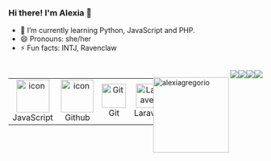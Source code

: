 ### Hi there! I'm Alexia 👋

- 🌱 I’m currently learning Python, JavaScript and PHP.
- 😄 Pronouns: she/her
- ⚡ Fun facts: INTJ, Ravenclaw

<!--| <a href="https://github.com/diamondyhand?tab=repositories"><img align="center" src="https://github-readme-stats.vercel.app/api?username=alexiagregorio&show_icons=true&include_all_commits=true&theme=buefy&hide_border=true" alt="Super's github stats" /> </a> | <a href="https://github.com/diamondyhand?tab=repositories"><img align="center" src="https://github-readme-stats.vercel.app/api/top-langs/?username=alexiagregorio&layout=compact&theme=buefy&hide_border=true" /> </a> | -->


<!--<div>
  <a href="https://github.com/alexiagregorio">
  <img height="180em" src="https://github-readme-stats.vercel.app/api?username=alexiagregorio&show_icons=true&theme=dracula&include_all_commits=true&count_private=true"/>
  <img height="180em" src="https://github-readme-stats.vercel.app/api/top-langs/?username=alexiagregorio&layout=compact&langs_count=16&theme=dracula"/>
</div>-->


 <!-- <div>
  <a href="https://github.com/alexiagregorio">
  <img height="180em" src="https://github-readme-stats.vercel.app/api/top-langs/?username=alexiagregorio&layout=compact&langs_count=16&theme=dracula"/>
</div> -->
  
<!--![top-langs](https://github-readme-stats.vercel.app/api/top-langs?username=alexiagregorio&show_icons=true&theme=radical) 

<div style="display: inline_block"><br>
  <a href="https://www.php.net/manual/en/intro-whatis.php" target="_blank"><img align="center" alt="PHP" height="70px" width="50px" src="https://raw.githubusercontent.com/devicons/devicon/1119b9f84c0290e0f0b38982099a2bd027a48bf1/icons/php/php-original.svg"> </a>
   <a href="https://laravel.com/" target="_blank"><img align="left" alt="Laravel" height="42px" src="https://raw.githubusercontent.com/devicons/devicon/1119b9f84c0290e0f0b38982099a2bd027a48bf1/icons/laravel/laravel-plain-wordmark.svg"></a>
  <a href="https://developer.mozilla.org/en-US/docs/Web/JavaScript" target="_blank"> <img align="left" alt="JavaScript" height ="42px"  src="https://raw.githubusercontent.com/rahul-jha98/github_readme_icons/main/language_and_tools/square/javascript/javascript.svg"> </a>
  <a href="https://www.python.org" target="_blank"><img align="left" alt="Python" height ="42px" src="https://raw.githubusercontent.com/rahul-jha98/github_readme_icons/main/language_and_tools/square/python/python.svg"></a>
  <a href="https://developer.mozilla.org/pt-BR/docs/Web/HTML" target="_blank"> <img src="https://raw.githubusercontent.com/devicons/devicon/master/icons/html5/html5-original.svg" alt="html" height='42px'/> </a>
   <a href="https://developer.mozilla.org/pt-BR/docs/Web/CSS" target="_blank"> <img src="https://raw.githubusercontent.com/devicons/devicon/master/icons/css3/css3-original.svg" alt="css" height='42px'/> </a>
  <a href="https://git-scm.com/" target="_blank"> <img src="https://raw.githubusercontent.com/rahul-jha98/github_readme_icons/main/language_and_tools/square/git-scm/git-scm.svg" align="left" alt="git" height='42px'/> </a>
  
  <!--<img align="center" alt="Rafa-CSS" height="30" width="40" src="https://raw.githubusercontent.com/devicons/devicon/master/icons/css3/css3-original.svg">
  <a href="https://git-scm.com/" target="_blank"> <img src="https://raw.githubusercontent.com/rahul-jha98/github_readme_icons/main/language_and_tools/square/git-scm/git-scm.svg" align="left" alt="git" height='42px'/> </a> -->
   <!-- <img align="center" alt="Rafa-HTML" height="30" width="40" src="https://raw.githubusercontent.com/devicons/devicon/master/icons/html5/html5-original.svg">-->
   <!--<img align="center" alt="Rafa-Python" height="30" width="40" src="https://raw.githubusercontent.com/devicons/devicon/master/icons/python/python-original.svg"> -->
  <!--<img align="center" alt="Rafa-Js" height="30" width="40" src="https://raw.githubusercontent.com/devicons/devicon/master/icons/javascript/javascript-plain.svg">
</div>-->

##
<div style="display: flex; align-items: flex-start; align: center">
<table align="center">
<tr>
  <td align="center" width="96">
        <img src="https://techstack-generator.vercel.app/js-icon.svg" alt="icon" width="65" height="65" />
      <br>JavaScript
    </td>
   <td align="center" width="96">
       <img src="https://techstack-generator.vercel.app/github-icon.svg" alt="icon" width="65" height="65" />
      <br>Github
    </td>
   <td align="center" width="96"> 
        <img src="https://user-images.githubusercontent.com/25181517/192108372-f71d70ac-7ae6-4c0d-8395-51d8870c2ef0.png" width="48" height="48" alt="Git" />
      <br>Git
    </td>
  <td align="center"  width="96">
        <img src="https://skillicons.dev/icons?i=laravel" width="48" height="48" alt="Laravel" />
      <br>Laravel
    </td>
  <td align="center"  width="96">
        <img src="https://skillicons.dev/icons?i=html" width="48" height="48" alt="HTML5" />
      <br>HTML5
    </td>
  <td align="center" width="96">
        <img src="https://skillicons.dev/icons?i=css" width="48" height="48" alt="css" />
      <br>CSS
    </td>
   <td align="center" width="96">
        <img src="https://skillicons.dev/icons?i=php" width="48" height="48" alt="PHP" />
      <br>PHP
    </td>
   <td align="center" width="96">
      <a href="#macropower-tech">
        <img src="https://techstack-generator.vercel.app/python-icon.svg" alt="icon" width="65" height="65" />
      </a>
      <br>Python
    </td>
  <td align="center" width="96">
        <img src="https://skillicons.dev/icons?i=postgres" width="48" height="48" alt="PostgreSQL" />
      <br>PostgreSQL
    </td>
  
</tr>
</table>
<br><br>
<div style="display: flex; align-items: flex-start; align: center">
  <p><img align="left" src="https://github-readme-stats.vercel.app/api/top-langs?username=alexiagregorio&show_icons=true&locale=en&layout=compact&theme=radical" alt="alexiagregorio" height="150" /></p>
</div>

<div style="display: flex; align-items: flex-start; align: center"> 
  <a href="https://instagram.com/alexiagregorio" target="_blank"><img src="https://img.shields.io/badge/-Instagram-%23E4405F?style=for-the-badge&logo=instagram&logoColor=white" target="_blank"></a>
  <a href="https://twitter.com/AlexiaGregorio_" target="_blank"><img src="https://img.shields.io/badge/Twitter-1DA1F2?style=for-the-badge&logo=twitter&logoColor=white" target="_blank"></a>
  <a href="https://br.linkedin.com/in/alexia-gregorio-91436b111?original_referer=https%3A%2F%2Fwww.google.com%2F" target="_blank"><img src="https://img.shields.io/badge/-LinkedIn-%230077B5?style=for-the-badge&logo=linkedin&logoColor=white" target="_blank"></a> 
  <a href="https://discord.gg/wcPasdu2e3" target="_blank"><img src="https://img.shields.io/badge/Discord-7289DA?style=for-the-badge&logo=discord&logoColor=white" target="_blank"></a>
</div>

</div>
 
<!-- ![Snake animation](https://github.com/alexiagregorio/alexiagregorio/blob/output/github-contribution-grid-snake.svg) 
![snake gif](https://github.com/alexiagregorio/alexiagregorio/blob/output/github-contribution-grid-snake.svg) -->




